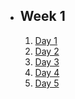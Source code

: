 - ## Week 1
   1. [Day 1]()
   2. [Day 2](https://www.facebook.com/iCodeguru/videos/1997026550640247)
   3. [Day 3](https://www.facebook.com/iCodeguru/videos/276341778190878)
   4. [Day 4](https://www.facebook.com/iCodeguru/videos/803100384722128)
   5. [Day 5](https://www.facebook.com/iCodeguru/videos/264153826197124)